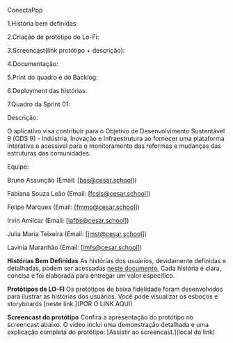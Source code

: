 ConectaPop

1.História bem definidas:

2.Criação de protótipo de Lo-Fi:

3.Screencast(link protótipo + descrição):

4.Documentação:

5.Print do quadro e do Backlog:

6.Deployment das histórias:

7.Quadro da Sprint 01:



Descrição: 

O aplicativo visa contribuir para o Objetivo de Desenvolvimento Sustentável 9 (ODS 9) - Indústria, Inovação e Infraestrutura ao fornecer uma plataforma interativa e acessível para o monitoramento das reformas e mudanças das estruturas das comunidades.

Equipe:

Bruno Assunção
(Email: [bas@cesar.school])

Fabiana Souza Leão
(Email: [fcsls@cesar.school])

Felipe Marques
(Email: [fmmo@cesar.school])

Irvin Amilcar
(Email: [iafbs@cesar.school])

Julia Maria Teixeira
(Email: [jmst@cesar.school])

Lavinia Maranhão
(Email: [lmfs@cesar.school])

__Histórias Bem Definidas__
As histórias dos usuários, devidamente definidas e detalhadas, podem ser acessadas [neste documento.](https://docs.google.com/document/d/1dVWGrCuVH_bPpP2ZX_JoNDxUlfM8ij-ivFmqM-KuvS0/edit?usp=sharing) Cada história é clara, concisa e foi elaborada para entregar um valor específico.

__Protótipos de LO-FI__
Os protótipos de baixa fidelidade foram desenvolvidos para ilustrar as histórias dos usuários. Você pode visualizar os esboços e storyboards [neste link.](POR O LINK AQUI)

__Screencast do protótipo__
Confira a apresentação do protótipo no screencast abaixo. O vídeo inclui uma demonstração detalhada e uma explicação completa do protótipo:
[Assistir ao screencast.](local do link)
